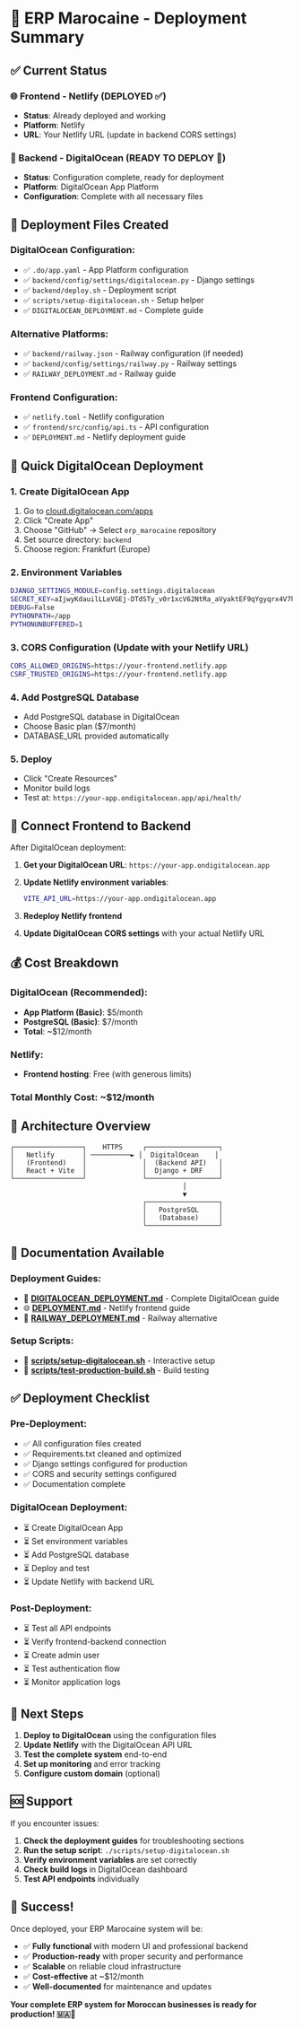 # 🎉 ERP Marocaine - Deployment Summary

## ✅ Current Status

### 🌐 Frontend - Netlify (DEPLOYED ✅)
- **Status**: Already deployed and working
- **Platform**: Netlify
- **URL**: Your Netlify URL (update in backend CORS settings)

### 🌊 Backend - DigitalOcean (READY TO DEPLOY 🚀)
- **Status**: Configuration complete, ready for deployment
- **Platform**: DigitalOcean App Platform
- **Configuration**: Complete with all necessary files

## 📁 Deployment Files Created

### DigitalOcean Configuration:
- ✅ `.do/app.yaml` - App Platform configuration
- ✅ `backend/config/settings/digitalocean.py` - Django settings
- ✅ `backend/deploy.sh` - Deployment script
- ✅ `scripts/setup-digitalocean.sh` - Setup helper
- ✅ `DIGITALOCEAN_DEPLOYMENT.md` - Complete guide

### Alternative Platforms:
- ✅ `backend/railway.json` - Railway configuration (if needed)
- ✅ `backend/config/settings/railway.py` - Railway settings
- ✅ `RAILWAY_DEPLOYMENT.md` - Railway guide

### Frontend Configuration:
- ✅ `netlify.toml` - Netlify configuration
- ✅ `frontend/src/config/api.ts` - API configuration
- ✅ `DEPLOYMENT.md` - Netlify deployment guide

## 🚀 Quick DigitalOcean Deployment

### 1. Create DigitalOcean App
1. Go to [cloud.digitalocean.com/apps](https://cloud.digitalocean.com/apps)
2. Click "Create App"
3. Choose "GitHub" → Select `erp_marocaine` repository
4. Set source directory: `backend`
5. Choose region: Frankfurt (Europe)

### 2. Environment Variables
```bash
DJANGO_SETTINGS_MODULE=config.settings.digitalocean
SECRET_KEY=aIjwyKdauilLLeVGEj-DTdSTy_v0r1xcV62NtRa_aVyaktEF9qYgyqrx4V7h0coRtss
DEBUG=False
PYTHONPATH=/app
PYTHONUNBUFFERED=1
```

### 3. CORS Configuration (Update with your Netlify URL)
```bash
CORS_ALLOWED_ORIGINS=https://your-frontend.netlify.app
CSRF_TRUSTED_ORIGINS=https://your-frontend.netlify.app
```

### 4. Add PostgreSQL Database
- Add PostgreSQL database in DigitalOcean
- Choose Basic plan ($7/month)
- DATABASE_URL provided automatically

### 5. Deploy
- Click "Create Resources"
- Monitor build logs
- Test at: `https://your-app.ondigitalocean.app/api/health/`

## 🔗 Connect Frontend to Backend

After DigitalOcean deployment:

1. **Get your DigitalOcean URL**: `https://your-app.ondigitalocean.app`

2. **Update Netlify environment variables**:
   ```bash
   VITE_API_URL=https://your-app.ondigitalocean.app
   ```

3. **Redeploy Netlify frontend**

4. **Update DigitalOcean CORS settings** with your actual Netlify URL

## 💰 Cost Breakdown

### DigitalOcean (Recommended):
- **App Platform (Basic)**: $5/month
- **PostgreSQL (Basic)**: $7/month
- **Total**: ~$12/month

### Netlify:
- **Frontend hosting**: Free (with generous limits)

### **Total Monthly Cost**: ~$12/month

## 🔧 Architecture Overview

```
┌─────────────────┐    HTTPS     ┌──────────────────┐
│   Netlify       │ ──────────► │  DigitalOcean    │
│   (Frontend)    │              │  (Backend API)   │
│   React + Vite  │              │  Django + DRF    │
└─────────────────┘              └──────────────────┘
                                           │
                                           ▼
                                 ┌──────────────────┐
                                 │   PostgreSQL     │
                                 │   (Database)     │
                                 └──────────────────┘
```

## 📖 Documentation Available

### Deployment Guides:
- 🌊 **[DIGITALOCEAN_DEPLOYMENT.md](./DIGITALOCEAN_DEPLOYMENT.md)** - Complete DigitalOcean guide
- 🌐 **[DEPLOYMENT.md](./DEPLOYMENT.md)** - Netlify frontend guide
- 🚂 **[RAILWAY_DEPLOYMENT.md](./RAILWAY_DEPLOYMENT.md)** - Railway alternative

### Setup Scripts:
- 🔧 **[scripts/setup-digitalocean.sh](./scripts/setup-digitalocean.sh)** - Interactive setup
- 🧪 **[scripts/test-production-build.sh](./scripts/test-production-build.sh)** - Build testing

## ✅ Deployment Checklist

### Pre-Deployment:
- ✅ All configuration files created
- ✅ Requirements.txt cleaned and optimized
- ✅ Django settings configured for production
- ✅ CORS and security settings configured
- ✅ Documentation complete

### DigitalOcean Deployment:
- ⏳ Create DigitalOcean App
- ⏳ Set environment variables
- ⏳ Add PostgreSQL database
- ⏳ Deploy and test
- ⏳ Update Netlify with backend URL

### Post-Deployment:
- ⏳ Test all API endpoints
- ⏳ Verify frontend-backend connection
- ⏳ Create admin user
- ⏳ Test authentication flow
- ⏳ Monitor application logs

## 🎯 Next Steps

1. **Deploy to DigitalOcean** using the configuration files
2. **Update Netlify** with the DigitalOcean API URL
3. **Test the complete system** end-to-end
4. **Set up monitoring** and error tracking
5. **Configure custom domain** (optional)

## 🆘 Support

If you encounter issues:

1. **Check the deployment guides** for troubleshooting sections
2. **Run the setup script**: `./scripts/setup-digitalocean.sh`
3. **Verify environment variables** are set correctly
4. **Check build logs** in DigitalOcean dashboard
5. **Test API endpoints** individually

## 🎉 Success!

Once deployed, your ERP Marocaine system will be:
- ✅ **Fully functional** with modern UI and professional backend
- ✅ **Production-ready** with proper security and performance
- ✅ **Scalable** on reliable cloud infrastructure
- ✅ **Cost-effective** at ~$12/month
- ✅ **Well-documented** for maintenance and updates

**Your complete ERP system for Moroccan businesses is ready for production! 🇲🇦🚀**
